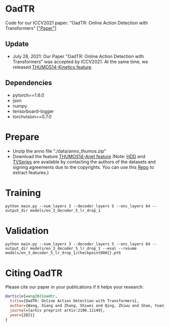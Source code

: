 # OadTR
Code for our ICCV2021 paper: "OadTR: Online Action Detection with Transformers" [["Paper"]](https://arxiv.org/pdf/2106.11149.pdf)

## Update

* July 28, 2021: Our Paper "OadTR: Online Action Detection with Transformers" was accepted by ICCV2021. At the same time, we released [THUMOS14-Kinetics feature](https://zenodo.org/record/5140603#.YQDk8britPY).  

## Dependencies

* pytorch==1.6.0 
* json
* numpy
* tensorboard-logger
* torchvision==0.7.0


# Prepare
* Unzip the anno file "./data/anno_thumos.zip"
* Download the feature [THUMOS14-Anet feature](https://zenodo.org/record/5035147#.YNhWG7vitPY) (Note: [HDD](https://usa.honda-ri.com/hdd) and [TVSeries](https://homes.esat.kuleuven.be/psi-archive/rdegeest/TVSeries.html) are available by contacting the authors of the datasets and signing agreements due to the copyrights. You can use this [Repo](https://github.com/yjxiong/anet2016-cuhk) to extract features.)

# Training
```
python main.py --num_layers 3 --decoder_layers 5 --enc_layers 64 --output_dir models/en_3_decoder_5_lr_drop_1
```
# Validation
```
python main.py --num_layers 3 --decoder_layers 5 --enc_layers 64 --output_dir models/en_3_decoder_5_lr_drop_1 --eval --resume models/en_3_decoder_5_lr_drop_1/checkpoint000{}.pth
```

# Citing OadTR
Please cite our paper in your publications if it helps your research:

```BibTeX
@article{wang2021oadtr,
  title={OadTR: Online Action Detection with Transformers},
  author={Wang, Xiang and Zhang, Shiwei and Qing, Zhiwu and Shao, Yuanjie and Zuo, Zhengrong and Gao, Changxin and Sang, Nong},
  journal={arXiv preprint arXiv:2106.11149},
  year={2021}
}
```
